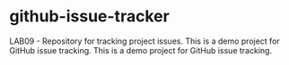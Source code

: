 # github-issue-tracker
LAB09 - Repository for tracking project issues.
This is a demo project for GitHub issue tracking.
This is a demo project for GitHub issue tracking.
